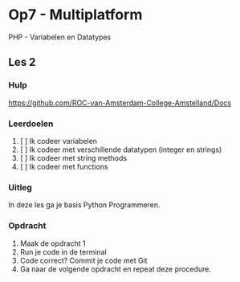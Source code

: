 ﻿# Op7 - Multiplatform

PHP - Variabelen en Datatypes

## Les 2

### Hulp

https://github.com/ROC-van-Amsterdam-College-Amstelland/Docs

### Leerdoelen

1. [ ] Ik codeer variabelen
2. [ ] Ik codeer met verschillende datatypen (integer en strings)
3. [ ] Ik codeer met string methods
4. [ ] Ik codeer met functions

### Uitleg

In deze les ga je basis Python Programmeren.

### Opdracht

1. Maak de opdracht 1
2. Run je code in de terminal
3. Code correct? Commit je code met Git
4. Ga naar de volgende opdracht en repeat deze procedure.

